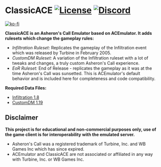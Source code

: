 # ClassicACE [![License](https://img.shields.io/github/license/bDekaru/ClassicACE?style=plastic)](https://github.com/bDekaru/ClassicACE/blob/master/LICENSE) [![Discord](https://img.shields.io/discord/976661229055672350.svg?label=Join+Discord&style=plastic&logo=discord)](https://discord.gg/22F69jny)
[![ko-fi](https://ko-fi.com/img/githubbutton_sm.svg)](https://ko-fi.com/A0A2DN3BX)

**ClassicACE is an Asheron's Call Emulator based on ACEmulator. It adds rulesets which change the gameplay rules:**
- *Infiltration Ruleset:* Replicates the gameplay of the Infiltration event which was released by Turbine in February 2005.
- *CustomDM Ruleset:* A variation of the Infiltration ruleset with a lot of tweaks and changes, a truly custom Asheron's Call experience.
- *EoR Ruleset:* End of Release - replicates the gameplay as it was at the time Asheron's Call was sunsetted. This is ACEmulator's default behavior and is included here for completeness and code compatibility.

**Required Data Files:**
- [Infiltration 1.8](https://mega.nz/file/tvhQFL5a#B87QCh8vRKURVJ2FqSDMhdVjZfD7wRf8aE8aCB5aM5E)
- [CustomDM 1.19](https://mega.nz/file/92gEEZaQ#2B6hQMYcj1oRR12irUa3N-tFahHz3C31Nfb_RR_6OVk)

## Disclaimer
**This project is for educational and non-commercial purposes only, use of the game client is for interoperability with the emulated server.**
- Asheron's Call was a registered trademark of Turbine, Inc. and WB Games Inc which has since expired.
- ACEmulator and ClassicACE are not associated or affiliated in any way with Turbine, Inc. or WB Games Inc.
